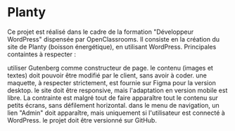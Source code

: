 # Planty
Ce projet est réalisé dans le cadre de la formation "Développeur WordPress" dispensée par OpenClassrooms. Il consiste en la création du site de Planty (boisson énergétique), en utilisant WordPress. Principales containtes à respecter :

utiliser Gutenberg comme constructeur de page.
le contenu (images et textes) doit pouvoir être modifié par le client, sans avoir à coder.
une maquette, à respecter strictement, est fournie sur Figma pour la version desktop.
le site doit être responsive, mais l'adaptation en version mobile est libre. La contrainte est malgré tout de faire apparaître tout le contenu sur petits écrans, sans défilement horizontal.
dans le menu de navigation, un lien "Admin" doit apparaître, mais uniquement si l'utilisateur est connecté à WordPress.
le projet doit être versionné sur GitHub.
